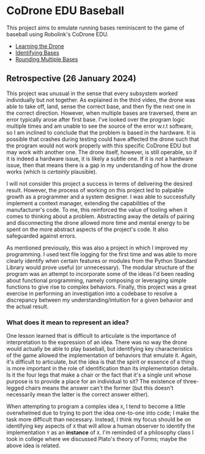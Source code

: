 # CoDrone EDU Baseball
This project aims to emulate running bases reminiscent to the game of baseball using Robolink's CoDrone EDU.

- [Learning the Drone](https://youtu.be/gT2dIVrDKJQ)
- [Identifying Bases](https://youtu.be/n5RHxK8Ozew)
- [Rounding Multiple Bases](https://youtu.be/xHTBC7PvPYI)

## Retrospective (26 January 2024)

This project was unusual in the sense that every subsystem worked individually but not together. As explained in the third video, the drone was able to take off, land, sense the correct base, and then fly the next one in the correct direction. However, when multiple bases are traversed, there an error typically arose after first base. I've looked over the program logic multiple times and am unable to see the source of the error w.r.t software, so I am inclined to conclude that the problem is based in the hardware. It is possible that crashes during testing could have affected the drone such that the program would not work properly with this specific CoDrone EDU but may work with another one. The drone itself, however, is still operable, so if it is indeed a hardware issue, it is likely a subtle one. If it is _not_ a hardware issue, then that means there is a gap in my understanding of how the drone works (which is _certainly_ plausible).

I will not consider this project a success in terms of delivering the desired result. However, the process of working on this project led to palpable growth as a programmer and a system designer. I was able to successfully implement a context manager, extending the capabilities of the manufacturer's code. To me, this reinforced the value of tooling when it comes to thinking about a problem. Abstracting away the details of pairing and disconnecting the drone allowed more time and mental energy to be spent on the more abstract aspects of the project's code. It also safeguarded against errors.

As mentioned previously, this was also a project in which I improved my programming. I used text file logging for the first time and was able to more clearly identify when certain features or modules from the Python Standard Library would prove useful (or unnecessary). The modular structure of the program was an attempt to incorporate some of the ideas I'd been reading about functional programming, namely composing or leveraging simple functions to give rise to complex behaviors. Finally, this project was a great exercise in performing an investigation into a codebase to resolve a discrepancy between my understanding/intuition for a given behavior and the actual result. 

### What does it mean to represent an idea?

One lesson learned that is difficult to articulate is the importance of interpretation to the expression of an idea. There was no way the drone would actually be able to play baseball, but identifying key characteristics of the game allowed the implementation of behaviors that emulate it. Again, it's difficult to articulate, but the idea is that the spirit or essence of a thing is more important in the role of identification than its implementation details. Is it the four legs that make a chair or the fact that it's a single unit whose purpose is to provide a place for an individual to sit? The existence of three-legged chairs means the answer can't the former (but this doesn't necessarily mean the latter is the correct answer either).

When attempting to program a complex idea `X`, I tend to become a little overwhelmed due to trying to port the idea one-to-one into code; I make the task more difficult than necessary. Instead, I think my focus should be on identifying key aspects of `X` that will allow a human observer to identify the implementation `Y` as an **instance** of `X`. I'm reminded of a philosophy class I took in college where we discussed Plato's theory of Forms; maybe the above idea is related.
